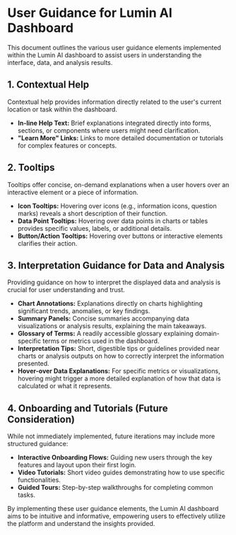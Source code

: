 # User Guidance for Lumin AI Dashboard

This document outlines the various user guidance elements implemented within the Lumin AI dashboard to assist users in understanding the interface, data, and analysis results.

## 1. Contextual Help

Contextual help provides information directly related to the user's current location or task within the dashboard.

- **In-line Help Text:** Brief explanations integrated directly into forms, sections, or components where users might need clarification.
- **"Learn More" Links:** Links to more detailed documentation or tutorials for complex features or concepts.

## 2. Tooltips

Tooltips offer concise, on-demand explanations when a user hovers over an interactive element or a piece of information.

- **Icon Tooltips:** Hovering over icons (e.g., information icons, question marks) reveals a short description of their function.
- **Data Point Tooltips:** Hovering over data points in charts or tables provides specific values, labels, or additional details.
- **Button/Action Tooltips:** Hovering over buttons or interactive elements clarifies their action.

## 3. Interpretation Guidance for Data and Analysis

Providing guidance on how to interpret the displayed data and analysis is crucial for user understanding and trust.

- **Chart Annotations:** Explanations directly on charts highlighting significant trends, anomalies, or key findings.
- **Summary Panels:** Concise summaries accompanying data visualizations or analysis results, explaining the main takeaways.
- **Glossary of Terms:** A readily accessible glossary explaining domain-specific terms or metrics used in the dashboard.
- **Interpretation Tips:** Short, digestible tips or guidelines provided near charts or analysis outputs on how to correctly interpret the information presented.
- **Hover-over Data Explanations:** For specific metrics or visualizations, hovering might trigger a more detailed explanation of how that data is calculated or what it represents.

## 4. Onboarding and Tutorials (Future Consideration)

While not immediately implemented, future iterations may include more structured guidance:

- **Interactive Onboarding Flows:** Guiding new users through the key features and layout upon their first login.
- **Video Tutorials:** Short video guides demonstrating how to use specific functionalities.
- **Guided Tours:** Step-by-step walkthroughs for completing common tasks.

By implementing these user guidance elements, the Lumin AI dashboard aims to be intuitive and informative, empowering users to effectively utilize the platform and understand the insights provided.